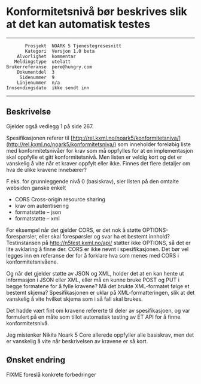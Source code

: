 Konformitetsnivå bør beskrives slik at det kan automatisk testes
================================================================

 ------------------  ---------------------------------
           Prosjekt  NOARK 5 Tjenestegresesnitt
           Kategori  Versjon 1.0 beta
        Alvorlighet  kommentar
       Meldingstype  utelatt
    Brukerreferanse  pere@hungry.com
        Dokumentdel  3
         Sidenummer  9
        Linjenummer  n/a
    Innsendingsdato  ikke sendt inn
 ------------------  ---------------------------------

Beskrivelse
-----------

Gjelder også vedlegg 1 på side 267.

Spesifikasjonen referer til
[http://rel.kxml.no/noark5/konformitetsniva/](http://rel.kxml.no/noark5/konformitetsniva/)
som inneholder foreløbig liste med konformitetsnivåer for krav som må
oppfylles for at en implementasjon skal oppfylle et gitt
konformitetsnivå.  Men listen er veldig kort og det er vanskelig å
vite når et kraver oppfylt eller ikke.  Finnes det flere detaljer om
hva de ulike kravene innebærer?

F.eks. for grunnleggende nivå 0 (basiskrav), sier listen på den
omtalte websiden ganske enkelt

 * CORS Cross-origin resource sharing
 * krav om autentisering
 * formatstøtte – json
 * formatstøtte – xml
 
For eksempel når det gjelder CORS, er det nok å støtte
OPTIONS-forespørsler, eller skal forespørsler og svar ha et bestemt
innhold?  Testinstansen på http://n5test.kxml.no/api/ støtter ikke
OPTIONS, så det er lite avklaring å finne der.  CORS er ikke nevnt i
spesifikasjonen.  Det bør vel legges inn en referanse der for å
forklare hva som menes med CORS i konformitetsnivåene.

Og når det gjelder støtte av JSON og XML, holder det at en kan hente
ut informasjon i JSON eller XML, eller må en kunne bruke POST og PUT i
begge formatene for å fylle kravene?  Må det brukte XML-formatet følge
et bestemt skjema?  Spesifikasjonen er uklar på XML-formatteringen,
slik at det vanskelig å vite hvilket skjema som i så fall skal brukes.

Det hadde vært fint om kravene refererte til deler av spesifikasjoen,
og var formulert på en måte som tillot automatisk testing av ET API
for å finne konformitetsnivå.

Jeg mistenker Nikita Noark 5 Core allerede oppfyller alle basiskrav,
men det er vanskelig å vite når beskrivelsen av kravene er så kort.

Ønsket endring
--------------

FIXME foreslå konkrete forbedringer
